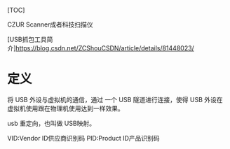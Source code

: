 [TOC]

CZUR Scanner成者科技扫描仪

[USB抓包工具简介]https://blog.csdn.net/ZCShouCSDN/article/details/81448023/

# 定义

将 USB 外设与虚拟机的通信，通过
一个 USB 隧道进行连接，使得 USB 外设在虚拟机使用跟在物理机使用达到一样效果。

usb 重定向，也叫做 USB映射。

VID:Vendor ID供应商识别码
PID:Product ID产品识别码






